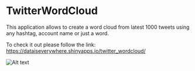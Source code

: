 # TwitterWordCloud

This application allows to create a word cloud from latest 1000 tweets using any hashtag, account name or just a word.

To check it out please follow the link: https://dataiseverywhere.shinyapps.io/twitter_wordcloud/

![Alt text](/home/daria/TwitterWordCloud/app.png "TwitterWordCloud")
